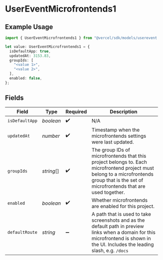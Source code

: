 # UserEventMicrofrontends1

## Example Usage

```typescript
import { UserEventMicrofrontends1 } from "@vercel/sdk/models/userevent.js";

let value: UserEventMicrofrontends1 = {
  isDefaultApp: true,
  updatedAt: 3153.83,
  groupIds: [
    "<value 1>",
    "<value 2>",
  ],
  enabled: false,
};
```

## Fields

| Field                                                                                                                                                                                    | Type                                                                                                                                                                                     | Required                                                                                                                                                                                 | Description                                                                                                                                                                              |
| ---------------------------------------------------------------------------------------------------------------------------------------------------------------------------------------- | ---------------------------------------------------------------------------------------------------------------------------------------------------------------------------------------- | ---------------------------------------------------------------------------------------------------------------------------------------------------------------------------------------- | ---------------------------------------------------------------------------------------------------------------------------------------------------------------------------------------- |
| `isDefaultApp`                                                                                                                                                                           | *boolean*                                                                                                                                                                                | :heavy_check_mark:                                                                                                                                                                       | N/A                                                                                                                                                                                      |
| `updatedAt`                                                                                                                                                                              | *number*                                                                                                                                                                                 | :heavy_check_mark:                                                                                                                                                                       | Timestamp when the microfrontends settings were last updated.                                                                                                                            |
| `groupIds`                                                                                                                                                                               | *string*[]                                                                                                                                                                               | :heavy_check_mark:                                                                                                                                                                       | The group IDs of microfrontends that this project belongs to. Each microfrontend project must belong to a microfrontends group that is the set of microfrontends that are used together. |
| `enabled`                                                                                                                                                                                | *boolean*                                                                                                                                                                                | :heavy_check_mark:                                                                                                                                                                       | Whether microfrontends are enabled for this project.                                                                                                                                     |
| `defaultRoute`                                                                                                                                                                           | *string*                                                                                                                                                                                 | :heavy_minus_sign:                                                                                                                                                                       | A path that is used to take screenshots and as the default path in preview links when a domain for this microfrontend is shown in the UI. Includes the leading slash, e.g. `/docs`       |